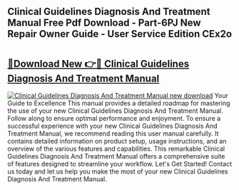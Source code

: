 ## Clinical Guidelines Diagnosis And Treatment Manual Free Pdf Download - Part-6PJ New Repair Owner Guide - User Service Edition CEx2o

# <h2><a href="http://bc16619.oget.top/?id=Clinical+Guidelines+Diagnosis+And+Treatment+Manual">🔗Download New 👉🔴 Clinical Guidelines Diagnosis And Treatment Manual</a></h2>

[![Clinical Guidelines Diagnosis And Treatment Manual new download](https://i.imgur.com/5g1atiW.png)](http://bc16619.oget.top/?id=Clinical+Guidelines+Diagnosis+And+Treatment+Manual)
Your Guide to Excellence This manual provides a detailed roadmap for mastering the use of your new Clinical Guidelines Diagnosis And Treatment Manual. Follow along to ensure optimal performance and enjoyment. To ensure a successful experience with your new Clinical Guidelines Diagnosis And Treatment Manual, we recommend reading this user manual carefully. It contains detailed information on product setup, usage instructions, and an overview of the various features and capabilities. This remarkable Clinical Guidelines Diagnosis And Treatment Manual offers a comprehensive suite of features designed to streamline your workflow. Let's Get Started! Contact us today and let us help you make the most of your new Clinical Guidelines Diagnosis And Treatment Manual.
